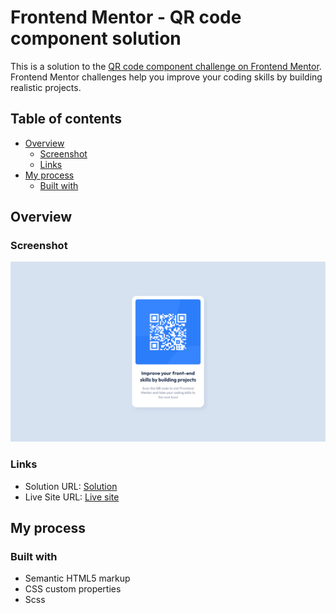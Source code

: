 # Frontend Mentor - QR code component solution

This is a solution to the [QR code component challenge on Frontend Mentor](https://www.frontendmentor.io/challenges/qr-code-component-iux_sIO_H). Frontend Mentor challenges help you improve your coding skills by building realistic projects. 

## Table of contents

- [Overview](#overview)
  - [Screenshot](#screenshot)
  - [Links](#links)
- [My process](#my-process)
  - [Built with](#built-with)

## Overview

### Screenshot

![](./assets/images/screenshot.png)

### Links

- Solution URL: [Solution](https://www.frontendmentor.io/solutions/qr-code-card-html-andand-scss-55KQHfvfc)
- Live Site URL: [Live site](https://cyruskabir.github.io/front-end-mentor/accordioncard/qr-code-card)

## My process

### Built with

- Semantic HTML5 markup
- CSS custom properties
- Scss

